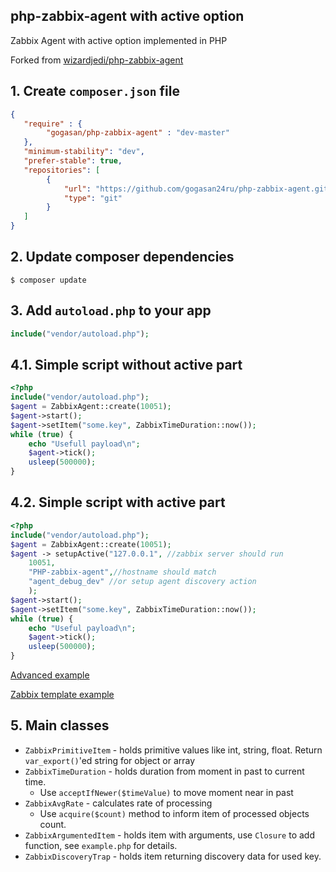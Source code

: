 ## php-zabbix-agent with active option

Zabbix Agent with active option implemented in PHP
 
Forked from [wizardjedi/php-zabbix-agent](https://github.com/wizardjedi/php-zabbix-agent/tree/d82ecd889d1bc95e42201888d343d29468cd5d2c)


## 1. Create `composer.json` file

```json
{
   "require" : {
        "gogasan/php-zabbix-agent" : "dev-master"
   },
   "minimum-stability": "dev",
   "prefer-stable": true,
   "repositories": [
        {
            "url": "https://github.com/gogasan24ru/php-zabbix-agent.git",
            "type": "git"
        }
   ]
}
```

## 2. Update composer dependencies

```
$ composer update
```

## 3. Add `autoload.php` to your app

```php
include("vendor/autoload.php");
```

## 4.1. Simple script without active part

```php
<?php
include("vendor/autoload.php");
$agent = ZabbixAgent::create(10051);
$agent->start();
$agent->setItem("some.key", ZabbixTimeDuration::now());
while (true) {
    echo "Usefull payload\n";
    $agent->tick();
    usleep(500000);
}
```

## 4.2. Simple script with active part

```php
<?php
include("vendor/autoload.php");
$agent = ZabbixAgent::create(10051);
$agent -> setupActive("127.0.0.1", //zabbix server should run
    10051, 
    "PHP-zabbix-agent",//hostname should match
    "agent_debug_dev" //or setup agent discovery action
    );
$agent->start();
$agent->setItem("some.key", ZabbixTimeDuration::now());
while (true) {
    echo "Useful payload\n";
    $agent->tick();
    usleep(500000);
}
```
[Advanced example](https://github.com/gogasan24ru/php-zabbix-agent/blob/master/example.php)

[Zabbix template example](https://github.com/gogasan24ru/php-zabbix-agent/blob/master/zbx_export_templates.xml)

## 5. Main classes

 * `ZabbixPrimitiveItem` - holds primitive values like int, string, float. Return `var_export()`'ed string for object or array
 * `ZabbixTimeDuration` - holds duration from moment in past to current time.
   * Use `acceptIfNewer($timeValue)` to move moment near in past
 * `ZabbixAvgRate` - calculates rate of processing
   * Use `acquire($count)` method to inform item of processed objects count.
 * `ZabbixArgumentedItem` - holds item with arguments, use `Closure` to add function, see `example.php` for details.
 * `ZabbixDiscoveryTrap` - holds item returning discovery data for used key. 